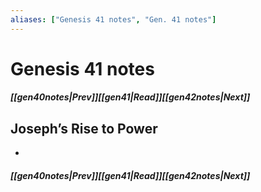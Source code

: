 ```yaml
---
aliases: ["Genesis 41 notes", "Gen. 41 notes"]
---
```

# Genesis 41 notes
##### <span class=arrow-left></span>[[gen40notes|Prev]]<span class=navigation-separator></span>[[gen41|Read]]<span class=navigation-separator></span>[[gen42notes|Next]]<span class=arrow-right></span>
## Joseph’s Rise to Power
- 
##### <span class=arrow-left></span>[[gen40notes|Prev]]<span class=navigation-separator></span>[[gen41|Read]]<span class=navigation-separator></span>[[gen42notes|Next]]<span class=arrow-right></span>